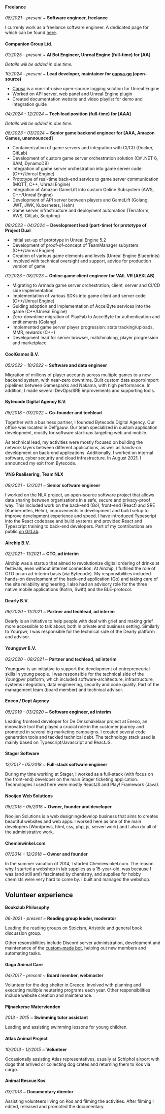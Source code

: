 #### Freelance

_08/2021 - present_ ~ **Software engineer, freelance**

I currenly work as a freelance software engineer. A dedicated page for which can be found [here](/freelance/).

#### Companion Group Ltd.

_01/2025 - present_ ~ **AI Bot Engineer, Unreal Engine (full-time) for [AA]**

_Details will be added in due time._

_10/2024 - present_ ~ **Lead developer, maintainer for [capsa.gg](https://capsa.gg) (open-source)**

- [Capsa](https://capsa.gg) is a non-intrusive open-source logging solution for Unreal Engine
- Worked on API server, web panel and Unreal Engine plugin
- Created documentation website and video playlist for demo and integration guide

_04/2024 - 12/2024_ ~ **Tech lead position (full-time) for [AAA]**

_Details will be added in due time._

_08/2023 - 03/2024_ ~ **Senior game backend engineer for [AAA, Amazon Games, unannounced]**

- Containerization of game servers and integration with CI/CD (Docker, GitLab)
- Development of custom game server orchestration solution (C# .NET 6, SAM, DynamoDB)
- Integration of game server orchestration into game server code (C++/Unreal Engine)
- Prototype of real-time back-end service to game server communication (MQTT, C++, Unreal Engine)
- Integration of Amazon GameLift into custom Online Subsystem (AWS, C++/Unreal Engine)
- Development of API server between players and GameLift (Golang, JWT, JWK, Kubernetes, Helm)
- Game server infrastructure and deployment automation (Terraform, AWS, GitLab, Scripting)

_08/2023 - 04/2024_ ~ **Development lead (part-time) for prototype of Project Dual**

- Initial set-up of prototype in Unreal Engine 5.2
- Development of proof-of-concept of TeamManager subystem (C++/Unreal Engine)
- Creation of various game elements and levels (Unreal Engine Blueprints)
- Involved with technical oversight and support, advice for production version of game

_01/2023 - 08/2023_ ~ **Online game client engineer for VAIL VR (AEXLAB)**

- Migrating to Armada game server orchestration; client, server and CI/CD side implementation
- Implementation of various SDKs into game client and server code (C++/Unreal Engine)
- Guiding adoption and implementation of AccelByte services into the game (C++/Unreal Engine)
- Zero-downtime migration of PlayFab to AccelByte for authentication and entitlements (Golang)
- Implemented game server player progression: stats tracking/uploads, MMR, rewards (C++)
- Development lead for server browser, matchmaking, player progression and marketplace

#### CoolGames B.V.

_05/2022 - 10/2022_ ~ **Software and data engineer**

Migration of millions of player accounts across multiple games to a new backend system, with near-zero downtime. Built custom data export/import pipelines between Gamesparks and Nakama, with high performance. In addition, I made several DevOps/SRE improvements and supporting tools.

#### Bytecode Digital Agency B.V.

_05/2018 - 03/2022_ ~ **Co-founder and techlead**

Together with a business partner, I founded Bytecode Digital Agency. Our office was located in Delfgauw. Our team specialized in custom application development, mostly for software start-ups targeting web and mobile.

As technical lead, my activities were mostly focused on building the network layers between different applications, as well as hands-on development on back-end applications. Additionally, I worked on internal software, cyber security and cloud infrastructure. In August 2021, I announced my exit from Bytecode.

#### VNG Realisering, Team NLX

_08/2021 - 12/2021_ ~ **Senior software engineer**

I worked on the NLX project, an open-source software project that allows data sharing between organisations in a safe, secure and privacy-proof way. This included work on the back-end (Go), front-end (React) and SRE (Kuebernetes, Helm), improvements in development and build setup to improve development experience and speed. I have introduced Typescript into the React codebase and build systems and provided React and Typescript training to back-end developers. Part of my contributions are public [on GitLab](https://gitlab.com/commonground/nlx/nlx/-/commits/master?search=Luciano).

#### Airchip B.V.

_02/2021 - 11/2021_ ~ **CTO, ad interim**

Airchip was a startup that aimed to revolutionize digital ordering of drinks at festivals, even without internet connection. At Airchip, I fulfilled the role of CTO on an ad-interim basis (via Bytecode). My responsibilities included hands-on development of the back-end application (Go) and taking care of the site reliability engineering. I also had an advisory role for the three native mobile applications (Kotlin, Swift) and the BLE-protocol.

#### Dearly B.V.

_06/2020 - 11/2021_ ~ **Partner and techlead, ad interim**

Dearly is an initiative to help people with deal with grief and making grief more accessible to talk about, both in private and business setting. Similarly to Yourpwr, I was responsible for the technical side of the Dearly platform and advisor.

#### Youngpwr B.V.

_02/2020 - 08/2021_ ~ **Partner and techlead, ad interim**

Youngpwr is an initiative to support the development of entrepreneurial skills in young people. I was responsible for the technical side of the Youngpwr platform, which included software-architecture, infrastructure, systems integration, data engineering, security and code quality. Part of the management team (board member) and technical advisor.

#### Eneco / Dept Agency

_05/2019 - 03/2020_ ~ **Software engineer, ad interim**

Leading frontend developer for De Omschakelaar project at Eneco, an innovative tool that played a crucial role in the customer journey and promoted in several big marketing campaigns. I created several code generation tools and tackled technical debt. The technology stack used is mainly based on Typescript/Javascript and ReactJS.

#### Stager Software

_12/2017 - 05/2018_ ~ **Full-stack software engineer**

During my time working at Stager, I worked as a full-stack (with focus on the front-end) developer on the main Stager ticketing application. Technologies I used here were mostly ReactJS and Play! Framework (Java).

#### Nooijen Web Solutions

_05/2015 - 05/2018_ ~ **Owner, founder and developer**

Nooijen Solutions is a web designing/develop business that aims to creates beautiful websites and web apps. I worked here as one of the main developers (Wordpress, html, css, php, js, server-work) and I also do all of the administrative work.

#### Chemiewinkel.com

_07/2014 - 12/2018_ ~ **Owner and founder**

In the summer vacation of 2014, I started Chemiewinkel.com. The reason why I started a webshop in lab supplies as a 15-year-old, was because I was (and still am!) fascinated by chemistry, and supplies for hobby chemists were very hard to come by. I built and managed the webshop.

## Volunteer experience

#### Bookclub Philosophy

_06-2021 - present_ ~ **Reading group leader, moderator**

Leading the reading groups on Stoicism, Aristotle and general book discussion group.

Other resonsibilities include Discord server administration, development and maintenance of the [custom-made bot](https://github.com/lucianonooijen/socrates-discord-bot), helping out new members and automating tasks.

#### Gaga Animal Care

_04/2017 - present_ ~ **Board member, webmaster**

Volunteer for the dog shelter in Greece. Involved with planning and executing multiple neutering programs each year.
Other responsibilities include website creation and maintenance.

#### Pijnackerse Watervienden

_2013 - 2015_ ~ **Swimming tutor assistant**

Leading and assisting swimming lessons for young children.

#### Atlas Animal Project

_10/2013 - 12/2015_ ~ **Volunteer**

Occasionally assisting Atlas representatives, usually at Schiphol airport with dogs that arrived or collecting dog crates and returning them to Kos via cargo.

#### Animal Rescue Kos

_03/2013_ ~ **Documentary director**

Assisting volunteers living on Kos and filming the activities. After filming I edited, released and promoted the documentary. 
<!--Finished documentary: bit.ly/arkfilm or bit.ly/arkfilmgermany-->
